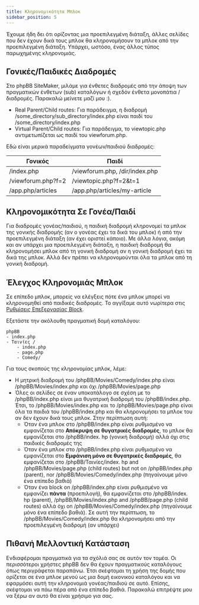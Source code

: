 ```yaml
---
title: Κληρονομικότητα Μπλοκ
sidebar_position: 5
---
```


Έχουμε ήδη δει ότι ορίζοντας μια προεπιλεγμένη διάταξη, άλλες σελίδες που δεν έχουν δικά τους μπλοκ θα κληρονομήσουν τα μπλοκ από την προεπιλεγμένη διάταξη. Υπάρχει, ωστόσο, ένας άλλος τύπος παρωχημένης κληρονομιάς.

## Γονικές/Παιδικές Διαδρομές
Στο phpBB SiteMaker, μιλάμε για ένθετες διαδρομές από την άποψη των πραγματικών ένθετων (sub) καταλόγων ή σχεδόν ένθετα μονοπάτια / διαδρομές. Παρακαλώ μείνετε μαζί μου :).
* Real Parent/Child routes: Για παράδειγμα, η διαδρομή /some_directory/sub_directory/index.php είναι παιδί του /some_directory/index.php
* Virtual Parent/Child routes: Για παράδειγμα, το viewtopic.php αντιμετωπίζεται ως παιδί του viewforum.php.

Εδώ είναι μερικά παραδείγματα γονέων/παιδιού διαδρομές:

| Γονικός            | Παιδί                          |
| ------------------ | ------------------------------ |
| /index.php         | /viewforum.php, /dir/index.php |
| /viewforum.php?f=2 | /viewtopic.php?f=2&t=1         |
| /app.php/articles  | /app.php/articles/my-article   |

## Κληρονομικότητα Σε Γονέα/Παιδί
Για διαδρομές γονέας/παιδιού, η παιδική διαδρομή κληρονομεί τα μπλοκ της γονικής διαδρομής (αν ο γονέας έχει τα δικά του μπλοκ) ή από την προεπιλεγμένη διάταξη (αν έχει οριστεί κάποιο). Με άλλα λόγια, ακόμη και αν υπάρχει μια προεπιλεγμένη διάταξη, η παιδική διαδρομή θα κληρονομήσει μπλοκ από τη γονική διαδρομή αν η γονική διαδρομή έχει τα δικά της μπλοκ. Αλλά δεν πρέπει να κληρονομούνται όλα τα μπλοκ από τη γονική διαδρομή.

## Έλεγχος Κληρονομιάς Μπλοκ
Σε επίπεδο μπλοκ, μπορείς να ελέγξεις πότε ένα μπλοκ μπορεί να κληρονομηθεί από παιδικές διαδρομές. Το αγγίξαμε αυτό νωρίτερα στις [Ρυθμίσεις Επεξεργασίας Block](/docs/user/blocks/managing-blocks#editing-block-settings).

Εξετάστε την ακόλουθη πραγματική δομή καταλόγου:
```text
phpBB
- index.php
- Ταινίες /
    - index.php
    - page.php
    - Comedy/

```

Για τους σκοπούς της κληρονομίας μπλοκ, λέμε:
* Η μητρική διαδρομή του /phpBB/Movies/Comedy/index.php είναι /phpBB/Movies/index.php και όχι /phpBB/Movies/page.php
* Όλες οι σελίδες σε έναν υποκατάλογο σε σχέση με το /phpBB/index.php είναι μια θυγατρική διαδρομή του /phpBB/index.php. Έτσι, το /phpBB/Movies/index.php και το /phpBB/Movies/page.php είναι όλα τα παιδιά του /phpBB/index.php και θα κληρονομήσει τα μπλοκ του αν δεν έχουν δικά τους μπλοκ. Στην περίπτωση αυτή:
    * Όταν ένα μπλοκ στο /phpBB/index.php είναι ρυθμισμένο να εμφανίζεται στο **Απόκρυψη σε θυγατρικές διαδρομές**, το μπλοκ θα εμφανίζεται στο /phpBB/index. hp (γονική διαδρομή) αλλά όχι στις παιδικές διαδρομές της
    * Όταν ένα μπλοκ στο /phpBB/index.php είναι ρυθμισμένο να εμφανίζεται στο **Εμφάνιση μόνο σε θυγατρικές διαδρομές**, θα εμφανίζεται στο /phpBB/Ταινίες/index. hp and /phpBB/Movies/page.php (child routes) but not on /phpBB/index.php (parent), nor /phpBB/Movies/Comedy/index.php (πηγαίνουμε μόνο ένα επίπεδο βαθιά)
    * Όταν ένα block on /phpBB/index.php είναι ρυθμισμένο να εμφανίζει **πάντα** (προεπιλογή), θα εμφανίζεται στο /phpBB/index. hp (parent), /phpBB/Movies/index.php and /phpBB/page.php (child routes) αλλά όχι on /phpBB/Movies/Comedy/index.php (πηγαίνουμε μόνο ένα επίπεδο βαθιά). Σε αυτή την περίπτωση, το /phpBB/Movies/Comedy/index.php θα κληρονομήσει από την προεπιλεγμένη διαδρομή (αν υπάρχει)

## Πιθανή Μελλοντική Κατάσταση
Ενδιαφέρομαι πραγματικά για τα σχόλιά σας σε αυτόν τον τομέα. Οι περισσότεροι χρήστες phpBB δεν θα έχουν πραγματικούς καταλόγους όπως περιγράφεται παραπάνω. Έτσι σκέφτομαι τη χρήση της δομής που ορίζεται σε ένα μπλοκ μενού ως μια δομή εικονικού καταλόγου και να εφαρμόσει αυτή την κληρονομιά γονέας/παιδιού σε αυτό. Επίσης, σκέφτομαι να πάω πέρα από ένα επίπεδο βαθιά. Παρακαλώ επιτρέψτε μου να ξέρω αν αυτό θα είναι χρήσιμο για σας.